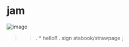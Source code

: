 # jam
![image](https://github.com/user-attachments/assets/b134012c-cf3a-45a6-a754-4be39acadffd)
> > . * hello!!
> > . sign atabook/strawpage ;
